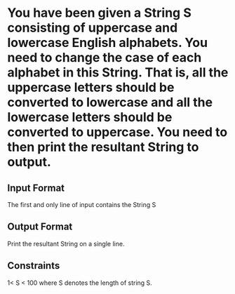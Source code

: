 # You have been given a String S consisting of uppercase and lowercase English alphabets. You need to change the case of each alphabet in this String. That is, all the uppercase letters should be converted to lowercase and all the lowercase letters should be converted to uppercase. You need to then print the resultant String to output.

## Input Format
The first and only line of input contains the String S

## Output Format
Print the resultant String on a single line.

## Constraints
 1< S < 100 where S denotes the length of string S.
